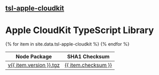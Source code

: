 <h2><a href="/tsl-apple-cloudkit/">tsl-apple-cloudkit</a></h2>

<h1>Apple CloudKit TypeScript Library</h1>
<table>
    <thead>
        <tr>
            <th>Node Package</th>
            <th>SHA1 Checksum</th>
        </tr>
    </thead>
    <tbody>{% for item in site.data.tsl-apple-cloudkit %}
        <tr>
            <td>
                <a href="https://typescriptlibs.org/npm/tsl-apple-cloudkit/v{{ item.version }}.tgz">v{{ item.version }}.tgz</a>
            </td>
            <td>
                <a href="https://typescriptlibs.org/npm/tsl-apple-cloudkit/v{{ item.version }}.sha1">{{ item.checksum }}</a>
            </td>
        </tr>
    {% endfor %}</tbody>
</table>
